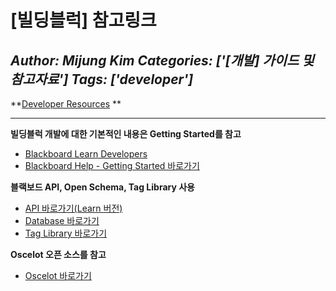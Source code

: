 # [빌딩블럭] 참고링크
*Author: Mijung Kim*
*Categories: ['[개발] 가이드 및 참고자료']*
*Tags: ['developer']*
---
**[Developer Resources](https://community.blackboard.com/docs/DOC-1022) **

****

**빌딩블럭 개발에 대한 기본적인 내용은 Getting Started를 참고**

  * [Blackboard Learn Developers](https://community.blackboard.com/community/developers/learn/content?filterID=contentstatus%5Bpublished%5D~category%5Bgetting-started%5D)
  * [Blackboard Help - Getting Started 바로가기](https://en-us.help.blackboard.com/Learn/9.1_2014_04/Administrator/080_Developer_Resources/020_Develop/000_Building_Blocks/001_Getting_Started/Getting_Started%3A_Developer_Workstation)

**블랙보드 API, Open Schema, Tag Library 사용**

  * [API 바로가기(Learn 버전)](https://en-us.help.blackboard.com/Learn/9.1_2014_04/Administrator/080_Developer_Resources/020_Develop/General_Documentation/Building_Blocks_API_and_Web_Services_Specifications_and_Changes)
  * [Database 바로가기](https://community.blackboard.com/external-link.jspa?url=http%3A//library.blackboard.com/ref/fea8bb86-1720-4b14-bb81-542d973b5338/index.htm)
  * [Tag Library 바로가기](https://en-us.help.blackboard.com/Learn/9.1_2014_04/Administrator/080_Developer_Resources/020_Develop/General_Documentation/Blackboard_Learn_Tag_Library)

**Oscelot 오픈 소스를 참고**

  * [Oscelot 바로가기](https://community.blackboard.com/external-link.jspa?url=http%3A//projects.oscelot.org/gf/project/)


